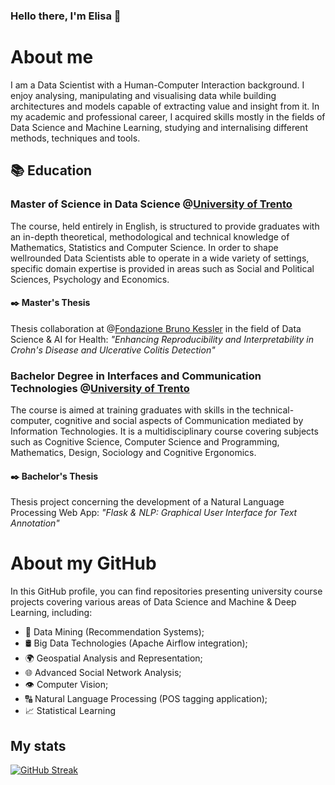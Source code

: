 ### Hello there, I'm Elisa 🧚

# About me 
I am a Data Scientist with a Human-Computer Interaction background. I enjoy analysing, manipulating and visualising data while building architectures and models capable of extracting value and insight from it. In my academic and professional career, I acquired skills mostly in the fields of Data Science and Machine Learning, studying and internalising different methods, techniques and tools.

## 📚 Education
### Master of Science in Data Science @[University of Trento](https://www.unitn.it/)
 The course, held entirely in English, is structured to provide graduates with an in-depth theoretical, methodological and technical knowledge of Mathematics, Statistics and Computer Science. In order to shape wellrounded Data Scientists able to operate in a wide variety of settings, specific domain expertise is
provided in areas such as Social and Political Sciences, Psychology and Economics.
#### ✒️ Master's Thesis
Thesis collaboration at @[Fondazione Bruno Kessler](https://www.fbk.eu/en/) in the field of Data Science & AI for Health:
_"Enhancing Reproducibility and Interpretability in Crohn's Disease and Ulcerative Colitis Detection"_
### Bachelor Degree in Interfaces and Communication Technologies @[University of Trento](https://www.unitn.it/)
The course is aimed at training graduates with skills in the technical-computer, cognitive and social aspects of Communication mediated by Information Technologies. It is a multidisciplinary course covering subjects such as Cognitive Science, Computer Science and Programming, Mathematics, Design, Sociology and Cognitive Ergonomics.
#### ✒️ Bachelor's Thesis
Thesis project concerning the development of a Natural Language Processing Web App:
_"Flask & NLP: Graphical User Interface for Text Annotation"_

# About my GitHub
In this GitHub profile, you can find repositories presenting university course projects covering various areas of Data Science and Machine & Deep Learning, including:
- 🔎 Data Mining (Recommendation Systems);
- 🛢️ Big Data Technologies (Apache Airflow integration);
- 🌍 Geospatial Analysis and Representation;
- 🌐 Advanced Social Network Analysis;
- 👁️ Computer Vision;
- 🔠 Natural Language Processing (POS tagging application);
- 📈 Statistical Learning

## My stats
[![GitHub Streak](http://github-readme-streak-stats.herokuapp.com?user=elypaolazz&theme=dark&background=000000)](https://git.io/streak-stats)


<!--
**elypaolazz/elypaolazz** is a ✨ _special_ ✨ repository because its `README.md` (this file) appears on your GitHub profile.

Here are some ideas to get yoou started:

- 🔭 I’m currently working on ...
- 🌱 I’m currently learning ...
- 👯 I’m looking to collaborate on ...
- 🤔 I’m looking for help with ...
- 💬 Ask me about ...
- 📫 How to reach me: ...
- 😄 Pronouns: ...
- ⚡ Fun fact: ...
-->

